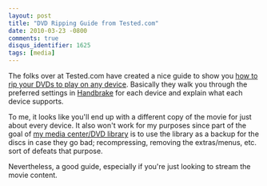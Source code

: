 ```yaml
---
layout: post
title: "DVD Ripping Guide from Tested.com"
date: 2010-03-23 -0800
comments: true
disqus_identifier: 1625
tags: [media]
---
```

The folks over at Tested.com have created a nice guide to show you [how
to rip your DVDs to play on any
device](http://www.tested.com/news/how-to-rip-dvds-to-play-on-any-devicefor-free/19/).
Basically they walk you through the preferred settings in
[Handbrake](http://handbrake.fr/) for each device and explain what each
device supports.

To me, it looks like you'll end up with a different copy of the movie
for just about every device. It also won't work for my purposes since
part of the goal of [my media center/DVD
library](/archive/2008/09/30/overview-of-my-media-center-solution.aspx)
is to use the library as a backup for the discs in case they go bad;
recompressing, removing the extras/menus, etc. sort of defeats that
purpose.

Nevertheless, a good guide, especially if you're just looking to stream
the movie content.

